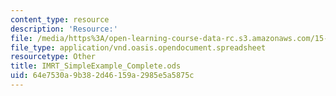```yaml
---
content_type: resource
description: 'Resource:'
file: /media/https%3A/open-learning-course-data-rc.s3.amazonaws.com/15-071-the-analytics-edge-spring-2017/64e7530a9b382d46159a2985e5a5875c_IMRT_SimpleExample_Complete.ods
file_type: application/vnd.oasis.opendocument.spreadsheet
resourcetype: Other
title: IMRT_SimpleExample_Complete.ods
uid: 64e7530a-9b38-2d46-159a-2985e5a5875c
---
```

